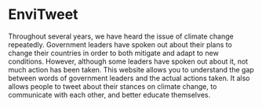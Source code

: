 # EnviTweet

Throughout several years, we have heard the issue of climate change repeatedly. Government leaders have spoken out about their plans to change their countries in order to both mitigate and adapt to new conditions. However, although some leaders have spoken out about it, not much action has been taken. This website allows you to understand the gap between words of government leaders and the actual actions taken. It also allows people to tweet about their stances on climate change, to communicate with each other, and better educate themselves.
